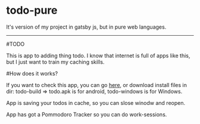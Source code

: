 # todo-pure
It's version of my project in gatsby js, but in pure web languages.

---

#TODO

This is app to adding thing todo. I know that internet is full of apps like this, but I just want to train my caching skills.

#How does it works?

If you want to check this app, you can go [here](aleksanderskubala.github.io/todo-pure), or download install files in dir: todo-build => todo.apk is for android, todo-windows is for Windows.

App is saving your todos in cache, so you can slose winodw and reopen.

App has got a Pommodoro Tracker so you can do work-sessions.
